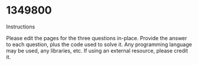 # 1349800
Instructions

Please edit the pages for the three questions in-place.
Provide the answer to each question, plus the code used to solve it.
Any programming language may be used, any libraries, etc.
If using an external resource, please credit it.

